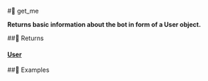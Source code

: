 #🔧 get_me

**Returns basic information about the bot in form of a User object.**


##📲 Returns

#### [User](../types/User.md)

##📀 Examples

